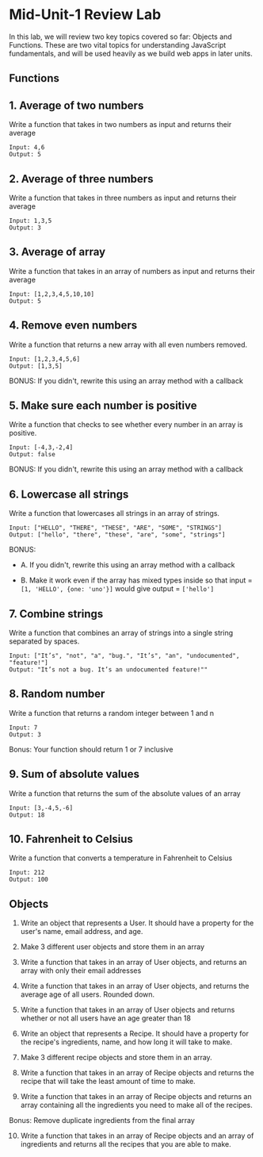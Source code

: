 # Mid-Unit-1 Review Lab

In this lab, we will review two key topics covered so far: Objects and Functions.  These are two vital topics for understanding JavaScript fundamentals, and will be used heavily as we build web apps in later units.


## Functions

## 1. Average of two numbers

Write a function that takes in two numbers as input and returns their average

```
Input: 4,6
Output: 5
```


## 2. Average of three numbers

Write a function that takes in three numbers as input and returns their average

```
Input: 1,3,5
Output: 3
```

## 3. Average of array

Write a function that takes in an array of numbers as input and returns their average

```
Input: [1,2,3,4,5,10,10]
Output: 5
```

## 4. Remove even numbers

Write a function that returns a new array with all even numbers removed.

```
Input: [1,2,3,4,5,6]
Output: [1,3,5]
```

BONUS: If you didn't, rewrite this using an array method with a callback

## 5. Make sure each number is positive

Write a function that checks to see whether every number in an array is positive.

```
Input: [-4,3,-2,4]
Output: false
```

BONUS: If you didn't, rewrite this using an array method with a callback

## 6. Lowercase all strings

Write a function that lowercases all strings in an array of strings.

```
Input: ["HELLO", "THERE", "THESE", "ARE", "SOME", "STRINGS"]
Output: ["hello", "there", "these", "are", "some", "strings"]
```

BONUS: 
  - A. If you didn't, rewrite this using an array method with a callback

  - B. Make it work even if the array has mixed types inside so that input = `[1, 'HELLO', {one: 'uno'}]` would give output = `['hello']` 

## 7. Combine strings

Write a function that combines an array of strings into a single string separated by spaces.

```
Input: ["It’s", "not", "a", "bug.", "It’s", "an", "undocumented", "feature!"]
Output: "It’s not a bug. It’s an undocumented feature!""
```

## 8. Random number

Write a function that returns a random integer between 1 and n

```
Input: 7
Output: 3
```
Bonus: Your function should return 1 or 7 inclusive

## 9. Sum of absolute values

Write a function that returns the sum of the absolute values of an array

```
Input: [3,-4,5,-6]
Output: 18
```

## 10. Fahrenheit to Celsius

Write a function that converts a temperature in Fahrenheit to Celsius

```
Input: 212
Output: 100
```

## Objects

1. Write an object that represents a User.  It should have a property for the user's name, email address, and age.

2. Make 3 different user objects and store them in an array

3. Write a function that takes in an array of User objects, and returns an array with only their email addresses

4. Write a function that takes in an array of User objects, and returns the average age of all users. Rounded down.

5. Write a function that takes in an array of User objects and returns whether or not all users have an age greater than 18

6. Write an object that represents a Recipe.  It should have a property for the recipe's ingredients, name, and how long it will take to make.

7. Make 3 different recipe objects and store them in an array.

8. Write a function that takes in an array of Recipe objects and returns the recipe that will take the least amount of time to make.

9. Write a function that takes in an array of Recipe objects and returns an array containing all the ingredients you need to make all of the recipes.

Bonus: Remove duplicate ingredients from the final array

10. Write a function that takes in an array of Recipe objects and an array of ingredients and returns all the recipes that you are able to make.
